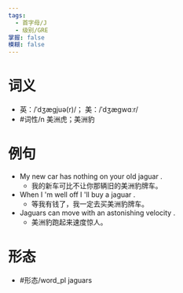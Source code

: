 ```yaml
---
tags:
  - 首字母/J
  - 级别/GRE
掌握: false
模糊: false
---
```

# 词义
- 英：/ˈdʒæɡjuə(r)/； 美：/ˈdʒæɡwɑːr/
- #词性/n  美洲虎；美洲豹
# 例句
- My new car has nothing on your old jaguar .
	- 我的新车可比不让你那辆旧的美洲豹牌车。
- When I 'm well off I 'll buy a jaguar .
	- 等我有钱了，我一定去买美洲豹牌车。
- Jaguars can move with an astonishing velocity .
	- 美洲豹跑起来速度惊人。
# 形态
- #形态/word_pl jaguars
